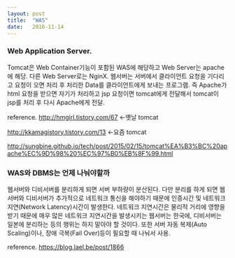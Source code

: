 ```yaml
---
layout: post
title:  "WAS"
date:   2016-11-14
---
```

### Web Application Server.
Tomcat은 Web Container기능이 포함된 WAS에 해당하고 Web Server는 apache에 해당. 다른 Web Server로는 NginX.
웹서버는 서버에서 클라이언트 요청을 기다리고 요청이 오면 처리 후 처리한 Data를 클라이언트에게 보내는 프로그램. 
즉 Apache가 html 요청을 받으면 자기가 처리하고 jsp 요청이면 tomcat에게 전달해서 tomcat이 jsp를 처리 후 다시 Apache에게 전달.

reference.
http://hmgirl.tistory.com/67 <-옛날 tomcat

http://kkamagistory.tistory.com/13 <-요즘 tomcat

http://sungbine.github.io/tech/post/2015/02/15/tomcat%EA%B3%BC%20apache%EC%9D%98%20%EC%97%B0%EB%8F%99.html


### WAS와 DBMS는 언제 나눠야할까
웹서버와 디비서버를 분리하게 되면 서버 부하량이 분산된다.
다만 분리를 하게 되면 웹서버와 디비서버가 추가적으로 네트워크 통신을 해야하기 때문에 인증시간 및 네트워크 지연(Network Latency)시간이 발생한다.
네트워크 지연시간은 물리적 거리에 영향을 받기 때문에 매우 많은 네트워크 지연시간을 발생시키는 웹서버는 한국에, 디비서버는 일본에 분리하는 등의 행위는 하지 말아야 할 것이다. 또한 서버 자동 복제(Auto Scaling)이나, 장애 극복(Fail Over)등이 필요할 때 나눠서 사용.

reference.
https://blog.lael.be/post/1866
